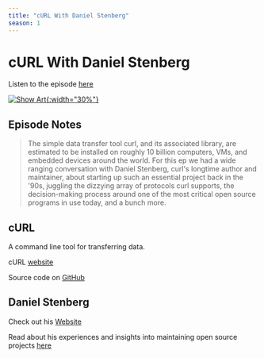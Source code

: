 ```yaml
---
title: "cURL With Daniel Stenberg"
season: 1
---
```

# cURL With Daniel Stenberg

Listen to the episode [here](https://fosspod.content.town/episodes/curl-with-daniel-stenberg)

[![Show Art](https://image.simplecastcdn.com/images/369e8282-bab3-4f89-8844-5a60aee0d43c/43a0cac8-8e0f-44a2-a726-c08eb2f4c269/3000x3000/curl-symbol.jpg){:width="30%"}](https://fosspod.content.town/episodes/curl-with-daniel-stenberg)

## Episode Notes

> The simple data transfer tool curl, and its associated library, are estimated to be installed on roughly 10 billion computers, VMs, and embedded devices around the world. For this ep we had a wide ranging conversation with Daniel Stenberg, curl's longtime author and maintainer, about starting up such an essential project back in the '90s, juggling the dizzying array of protocols curl supports, the decision-making process around one of the most critical open source programs in use today, and a bunch more.


## cURL

A command line tool for transferring data.

cURL [website](https://curl.se/)

Source code on [GitHub](https://github.com/curl/curl)

## Daniel Stenberg

Check out his [Website](https://daniel.haxx.se/blog/)

Read about his experiences and insights into maintaining open source projects [here](https://un.curl.dev/)